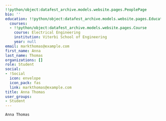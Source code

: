 ```yaml
---
!!python/object:datafest_archive.models.website.pages.PeoplePage
bio: ''
education: !!python/object:datafest_archive.models.website.pages.Education
  courses:
  - !!python/object:datafest_archive.models.website.pages.Course
    course: Electrical Engineering
    institution: Viterbi School of Engineering
    year: null
email: markthomas@example.com
first_name: Anna
last_name: Thomas
organizations: []
role: Student
social:
- !Social
  icon: envelope
  icon_pack: fas
  link: markthomas@example.com
title: Anna Thomas
user_groups:
- Student
---
```


    Anna Thomas
    